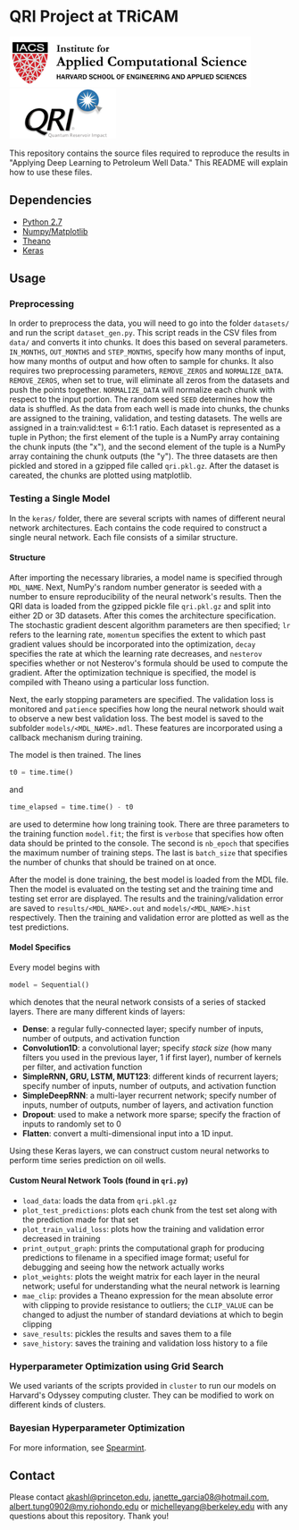 # QRI Project at TRiCAM

<img src="logos/iacs.png" alt="IACS Logo" height="90"/>
<img src="logos/qri.png" alt="QRI Logo" height="90"/>

This repository contains the source files required to reproduce the results in "Applying Deep Learning to Petroleum Well Data." This README will explain how to use these files.

## Dependencies

- [Python 2.7](https://www.python.org/)
- [Numpy/Matplotlib](http://www.scipy.org/)
- [Theano](http://deeplearning.net/software/theano/)
- [Keras](http://keras.io/)

## Usage

### Preprocessing

In order to preprocess the data, you will need to go into the folder `datasets/` and run the script `dataset_gen.py`. This script reads in the CSV files from `data/` and converts it into chunks. It does this based on several parameters. `IN_MONTHS`, `OUT_MONTHS` and `STEP_MONTHS`, specify how many months of input, how many months of output and how often to sample for chunks. It also requires two preprocessing parameters, `REMOVE_ZEROS` and `NORMALIZE_DATA`. `REMOVE_ZEROS`, when set to true, will eliminate all zeros from the datasets and push the points together. `NORMALIZE_DATA` will normalize each chunk with respect to the input portion. The random seed `SEED` determines how the data is shuffled. As the data from each well is made into chunks, the chunks are assigned to the training, validation, and testing datasets. The wells are assigned in a train:valid:test = 6:1:1 ratio. Each dataset is represented as a tuple in Python; the first element of the tuple is a NumPy array containing the chunk inputs (the "x"), and the second element of the tuple is a NumPy array containing the chunk outputs (the "y"). The three datasets are then pickled and stored in a gzipped file called `qri.pkl.gz`. After the dataset is careated, the chunks are plotted using matplotlib.

### Testing a Single Model
In the `keras/` folder, there are several scripts with names of different neural network architectures. Each contains the code required to construct a single neural network. Each file consists of a similar structure.

#### Structure

After importing the necessary libraries, a model name is specified through `MDL_NAME`. Next, NumPy's random number generator is seeded with a number to ensure reproducibility of the neural network's results. Then the QRI data is loaded from the gzipped pickle file `qri.pkl.gz` and split into either 2D or 3D datasets. After this comes the architecture specification. The stochastic gradient descent algorithm parameters are then specified; `lr` refers to the learning rate, `momentum` specifies the extent to which past gradient values should be incorporated into the optimization, `decay` specifies the rate at which the learning rate decreases, and `nesterov` specifies whether or not Nesterov's formula should be used to compute the gradient. After the optimization technique is specified, the model is compiled with Theano using a particular loss function.

Next, the early stopping parameters are specified. The validation loss is monitored and `patience` specifies how long the neural network should wait to observe a new best validation loss. The best model is saved to the subfolder `models/<MDL_NAME>.mdl`. These features are incorporated using a callback mechanism during training.

The model is then trained. The lines
```python
t0 = time.time()
```
and
```python 
time_elapsed = time.time() - t0
```
are used to determine how long training took. There are three parameters to the training function `model.fit`; the first is `verbose` that specifies how often data should be printed to the console. The second is `nb_epoch` that specifies the maximum number of training steps. The last is `batch_size` that specifies the number of chunks that should be trained on at once.

After the model is done training, the best model is loaded from the MDL file. Then the model is evaluated on the testing set and the training time and testing set error are displayed. The results and the training/validation error are saved to `results/<MDL_NAME>.out` and `models/<MDL_NAME>.hist` respectively. Then the training and validation error are plotted as well as the test predictions.

#### Model Specifics

Every model begins with 
```python
model = Sequential()
```
which denotes that the neural network consists of a series of stacked layers. There are many different kinds of layers:
- **Dense**: a regular fully-connected layer; specify number of inputs, number of outputs, and activation function
- **Convolution1D**: a convolutional layer; specify *stack size* (how many filters you used in the previous layer, 1 if first layer), number of kernels per filter, and activation function
- **SimpleRNN, GRU, LSTM, MUT123**: different kinds of recurrent layers; specify number of inputs, number of outputs, and activation function
- **SimpleDeepRNN**: a multi-layer recurrent network; specify number of inputs, number of outputs, number of layers, and activation function
- **Dropout**: used to make a network more sparse; specify the fraction of inputs to randomly set to 0
- **Flatten**: convert a multi-dimensional input into a 1D input.

Using these Keras layers, we can construct custom neural networks to perform time series prediction on oil wells.

#### Custom Neural Network Tools (found in `qri.py`)

- `load_data`: loads the data from `qri.pkl.gz`
- `plot_test_predictions`: plots each chunk from the test set along with the prediction made for that set
- `plot_train_valid_loss`: plots how the training and validation error decreased in training
- `print_output_graph`: prints the computational graph for producing predictions to filename in a specified image format; useful for debugging and seeing how the network actually works
- `plot_weights`: plots the weight matrix for each layer in the neural network; useful for understanding what the neural network is learning
- `mae_clip`: provides a Theano expression for the mean absolute error with clipping to provide resistance to outliers; the `CLIP_VALUE` can be changed to adjust the number of standard deviations at which to begin clipping
- `save_results`: pickles the results and saves them to a file
- `save_history`: saves the training and validation loss history to a file

### Hyperparameter Optimization using Grid Search

We used variants of the scripts provided in `cluster` to run our models on Harvard's Odyssey computing cluster. They can be modified to work on different kinds of clusters.

### Bayesian Hyperparameter Optimization
For more information, see [Spearmint](https://github.com/JasperSnoek/spearmint).

## Contact
Please contact <akashl@princeton.edu>, <janette_garcia08@hotmail.com>, <albert.tung0902@my.riohondo.edu> or <michelleyang@berkeley.edu> with any questions about this repository. Thank you!
